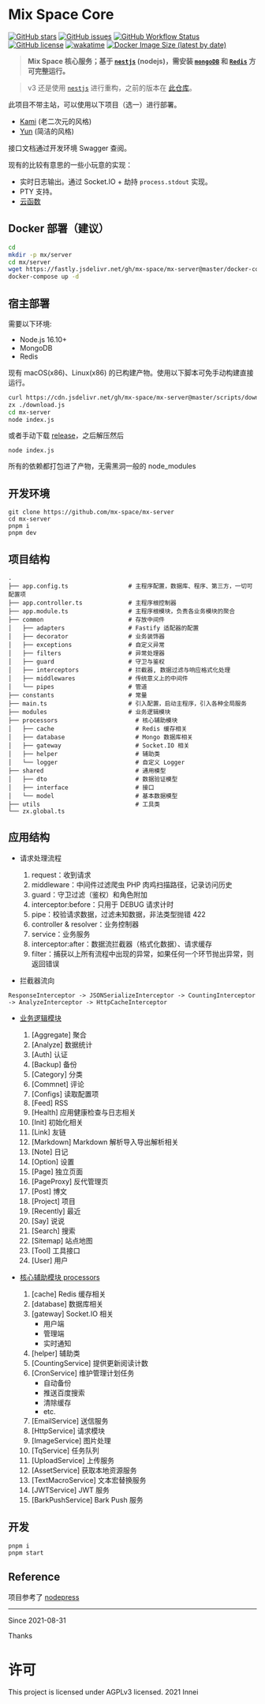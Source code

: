# Mix Space Core

[![GitHub stars](https://img.shields.io/github/stars/mx-space/mx-server.svg?style=flat)](https://github.com/mx-space/mx-server/stargazers)
[![GitHub issues](https://img.shields.io/github/issues-raw/mx-space/mx-server.svg?style=flat)](https://github.com/mx-space/mx-server/issues)
[![GitHub Workflow Status](https://img.shields.io/github/workflow/status/mx-space/mx-server/Deploy?label=deploy&style=flat)](https://github.com/mx-space/mx-server/actions?query=workflow:%22Deploy%22)
[![GitHub license](https://img.shields.io/github/license/mx-space/mx-server.svg?style=flat)](https://github.com/mx-space/mx-server/blob/main/LICENSE)
[![wakatime](https://wakatime.com/badge/user/9213dc96-df0d-4e66-b0bb-50f9e04e988c/project/8afd37d1-7501-426f-824b-50aeeb96bb6f.svg)](https://wakatime.com/badge/user/9213dc96-df0d-4e66-b0bb-50f9e04e988c/project/8afd37d1-7501-426f-824b-50aeeb96bb6f)
[![Docker Image Size (latest by date)](https://img.shields.io/docker/image-size/innei/mx-server)](https://hub.docker.com/repository/docker/innei/mx-server)

> **Mix Space 核心服务；基于 [`nestjs`](https://github.com/nestjs/nest) (nodejs)，需安装 [`mongoDB`](https://www.mongodb.com/) 和 [`Redis`](https://redis.io/) 方可完整运行。**

> v3 还是使用 [`nestjs`](https://github.com/nestjs/nest) 进行重构，之前的版本在 [此仓库](https://github.com/mx-space/server)。

此项目不带主站，可以使用以下项目（选一）进行部署。

- [Kami](https://github.com/mx-space/kami) (老二次元的风格)
- [Yun](https://github.com/mx-space/mx-web-yun) (简洁的风格)

接口文档通过开发环境 Swagger 查阅。

现有的比较有意思的一些小玩意的实现：

- 实时日志输出。通过 Socket.IO + 劫持 `process.stdout` 实现。
- PTY 支持。
- [云函数](./src/modules/serverless/serverless.readme.md)

## Docker 部署（建议）

```bash
cd
mkdir -p mx/server
cd mx/server
wget https://fastly.jsdelivr.net/gh/mx-space/mx-server@master/docker-compose.yml
docker-compose up -d
```

## 宿主部署

需要以下环境:

- Node.js 16.10+
- MongoDB
- Redis

现有 macOS(x86)、Linux(x86) 的已构建产物。使用以下脚本可免手动构建直接运行。

```sh
curl https://cdn.jsdelivr.net/gh/mx-space/mx-server@master/scripts/download-latest-asset.js >> download.js
zx ./download.js
cd mx-server
node index.js
```

或者手动下载 [release](https://github.com/mx-space/mx-server/releases/latest)，之后解压然后

```
node index.js
```

所有的依赖都打包进了产物，无需黑洞一般的 node_modules

## 开发环境

```
git clone https://github.com/mx-space/mx-server
cd mx-server
pnpm i
pnpm dev
```

## 项目结构

```
.
├── app.config.ts                 # 主程序配置，数据库、程序、第三方，一切可配置项
├── app.controller.ts             # 主程序根控制器
├── app.module.ts                 # 主程序根模块，负责各业务模块的聚合
├── common                        # 存放中间件
│   ├── adapters                  # Fastify 适配器的配置
│   ├── decorator                 # 业务装饰器
│   ├── exceptions                # 自定义异常
│   ├── filters                   # 异常处理器
│   ├── guard                     # 守卫与鉴权
│   ├── interceptors              # 拦截器, 数据过滤与响应格式化处理
│   ├── middlewares               # 传统意义上的中间件
│   └── pipes                     # 管道
├── constants                     # 常量
├── main.ts                       # 引入配置，启动主程序，引入各种全局服务
├── modules                       # 业务逻辑模块
├── processors                      # 核心辅助模块
│   ├── cache                       # Redis 缓存相关
│   ├── database                    # Mongo 数据库相关
│   ├── gateway                     # Socket.IO 相关
│   ├── helper                      # 辅助类
│   └── logger                      # 自定义 Logger
├── shared                          # 通用模型
│   ├── dto                         # 数据验证模型
│   ├── interface                   # 接口
│   └── model                       # 基本数据模型
├── utils                           # 工具类
└── zx.global.ts

```

## 应用结构

- 请求处理流程

  1. request：收到请求
  1. middleware：中间件过滤爬虫 PHP 肉鸡扫描路径，记录访问历史
  1. guard：守卫过滤（鉴权）和角色附加
  1. interceptor:before：只用于 DEBUG 请求计时
  1. pipe：校验请求数据，过滤未知数据，非法类型抛错 422
  1. controller & resolver：业务控制器
  1. service：业务服务
  1. interceptor:after：数据流拦截器（格式化数据）、请求缓存
  1. filter：捕获以上所有流程中出现的异常，如果任何一个环节抛出异常，则返回错误

- 拦截器流向

```
ResponseInterceptor -> JSONSerializeInterceptor -> CountingInterceptor -> AnalyzeInterceptor -> HttpCacheInterceptor
```

- [业务逻辑模块](https://github.com/mx-space/mx-server/tree/master/src/modules)

  1. [Aggregate] 聚合
  1. [Analyze] 数据统计
  1. [Auth] 认证
  1. [Backup] 备份
  1. [Category] 分类
  1. [Commnet] 评论
  1. [Configs] 读取配置项
  1. [Feed] RSS
  1. [Health] 应用健康检查与日志相关
  1. [Init] 初始化相关
  1. [Link] 友链
  1. [Markdown] Markdown 解析导入导出解析相关
  1. [Note] 日记
  1. [Option] 设置
  1. [Page] 独立页面
  1. [PageProxy] 反代管理页
  1. [Post] 博文
  1. [Project] 项目
  1. [Recently] 最近
  1. [Say] 说说
  1. [Search] 搜索
  1. [Sitemap] 站点地图
  1. [Tool] 工具接口
  1. [User] 用户

- [核心辅助模块 processors](https://github.com/mx-space/mx-server/tree/master/src/processors)
  1. [cache] Redis 缓存相关
  1. [database] 数据库相关
  1. [gateway] Socket.IO 相关
     - 用户端
     - 管理端
     - 实时通知
  1. [helper] 辅助类
  1. [CountingService] 提供更新阅读计数
  1. [CronService] 维护管理计划任务
     - 自动备份
     - 推送百度搜索
     - 清除缓存
     - etc.
  1. [EmailService] 送信服务
  1. [HttpService] 请求模块
  1. [ImageService] 图片处理
  1. [TqService] 任务队列
  1. [UploadService] 上传服务
  1. [AssetService] 获取本地资源服务
  1. [TextMacroService] 文本宏替换服务
  1. [JWTService] JWT 服务
  1. [BarkPushService] Bark Push 服务 

## 开发

```
pnpm i
pnpm start
```

## Reference

项目参考了 [nodepress](https://github.com/surmon-china/nodepress)

---

Since 2021-08-31

Thanks

# 许可

This project is licensed under AGPLv3 licensed. 2021 Innei
